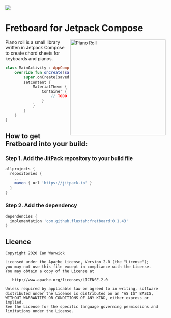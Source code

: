 [![](https://jitpack.io/v/fluxtah/fretboard.svg)](https://jitpack.io/#fluxtah/fretboard)

# Fretboard for Jetpack Compose
<img align="right" src="https://github.com/fluxtah/fretboard/blob/master/gfx/screenshots/piano-roll-1.png" alt="Piano Roll"  width="300" />Piano roll is a small library written in Jetpack Compose to create chord sheets for keyboards and pianos.
```kotlin
class MainActivity : AppCompatActivity() {
    override fun onCreate(savedInstanceState: Bundle?) {
        super.onCreate(savedInstanceState)
        setContent {
            MaterialTheme {
                Container {
                    // TODO example
                }
            }
        }
    }
}
```

## How to get Fretboard into your build:

### Step 1. Add the JitPack repository to your build file

```groovy
allprojects {
  repositories {
    ...
    maven { url 'https://jitpack.io' }
  }
}
```

### Step 2. Add the dependency

```groovy
dependencies {
  implementation 'com.github.fluxtah:fretboard:0.1.43'
}
```

## Licence

```
Copyright 2020 Ian Warwick

Licensed under the Apache License, Version 2.0 (the "License");
you may not use this file except in compliance with the License.
You may obtain a copy of the License at

   http://www.apache.org/licenses/LICENSE-2.0

Unless required by applicable law or agreed to in writing, software
distributed under the License is distributed on an "AS IS" BASIS,
WITHOUT WARRANTIES OR CONDITIONS OF ANY KIND, either express or implied.
See the License for the specific language governing permissions and
limitations under the License.
```
